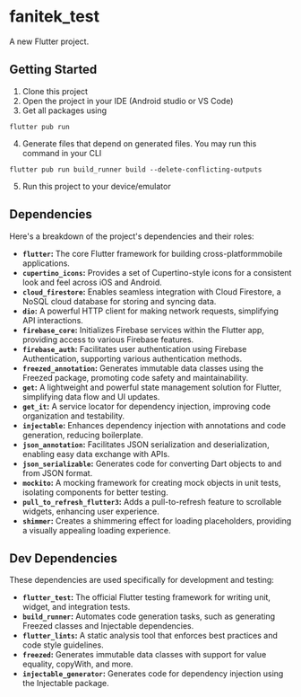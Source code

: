 # fanitek_test

A new Flutter project.

## Getting Started

1. Clone this project
2. Open the project in your IDE (Android studio or VS Code)
3. Get all packages using

```
flutter pub run
```

4. Generate files that depend on generated files. You may run this command in your CLI

```
flutter pub run build_runner build --delete-conflicting-outputs
```

5. Run this project to your device/emulator


## Dependencies

Here's a breakdown of the project's dependencies and their roles:

- **`flutter`:** The core Flutter framework for building cross-platformmobile applications.
- **`cupertino_icons`:** Provides a set of Cupertino-style icons for a consistent look and feel across iOS and Android.
- **`cloud_firestore`:** Enables seamless integration with Cloud Firestore, a NoSQL cloud database for storing and syncing data.
- **`dio`:** A powerful HTTP client for making network requests, simplifying API interactions.
- **`firebase_core`:** Initializes Firebase services within the Flutter app, providing access to various Firebase features.
- **`firebase_auth`:** Facilitates user authentication using Firebase Authentication, supporting various authentication methods.
- **`freezed_annotation`:** Generates immutable data classes using the Freezed package, promoting code safety and maintainability.
- **`get`:** A lightweight and powerful state management solution for Flutter, simplifying data flow and UI updates.
- **`get_it`:** A service locator for dependency injection, improving code organization and testability.
- **`injectable`:** Enhances dependency injection with annotations and code generation, reducing boilerplate.
- **`json_annotation`:** Facilitates JSON serialization and deserialization, enabling easy data exchange with APIs.
- **`json_serializable`:** Generates code for converting Dart objects to and from JSON format.
- **`mockito`:** A mocking framework for creating mock objects in unit tests, isolating components for better testing.
- **`pull_to_refresh_flutter3`:** Adds a pull-to-refresh feature to scrollable widgets, enhancing user experience.
- **`shimmer`:** Creates a shimmering effect for loading placeholders, providing a visually appealing loading experience.

## Dev Dependencies

These dependencies are used specifically for development and testing:

- **`flutter_test`:** The official Flutter testing framework for writing unit, widget, and integration tests.
- **`build_runner`:** Automates code generation tasks, such as generating Freezed classes and Injectable dependencies.
- **`flutter_lints`:** A static analysis tool that enforces best practices and code style guidelines.
- **`freezed`:** Generates immutable data classes with support for value equality, copyWith, and more.
- **`injectable_generator`:** Generates code for dependency injection using the Injectable package.